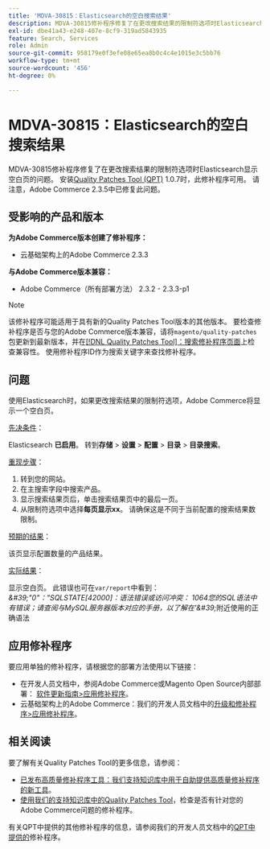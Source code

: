 ```yaml
---
title: 'MDVA-30815：Elasticsearch的空白搜索结果'
description: MDVA-30815修补程序修复了在更改搜索结果的限制符选项时Elasticsearch显示空白页的问题。 安装[Quality Patches Tool (QPT)](/help/announcements/adobe-commerce-announcements/magento-quality-patches-released-new-tool-to-self-serve-quality-patches.md) 1.0.7后，即可使用此修补程序。 请注意，Adobe Commerce 2.3.5中已修复此问题。
exl-id: dbe41a43-e248-407e-8cf9-319ad5843935
feature: Search, Services
role: Admin
source-git-commit: 958179e0f3efe08e65ea8b0c4c4e1015e3c5bb76
workflow-type: tm+mt
source-wordcount: '456'
ht-degree: 0%

---
```


# MDVA-30815：Elasticsearch的空白搜索结果

MDVA-30815修补程序修复了在更改搜索结果的限制符选项时Elasticsearch显示空白页的问题。 安装[Quality Patches Tool (QPT)](/help/announcements/adobe-commerce-announcements/magento-quality-patches-released-new-tool-to-self-serve-quality-patches.md) 1.0.7时，此修补程序可用。 请注意，Adobe Commerce 2.3.5中已修复此问题。

## 受影响的产品和版本

**为Adobe Commerce版本创建了修补程序：**

* 云基础架构上的Adobe Commerce 2.3.3

**与Adobe Commerce版本兼容：**

* Adobe Commerce（所有部署方法） 2.3.2 - 2.3.3-p1

>[!NOTE]
>
>该修补程序可能适用于具有新的Quality Patches Tool版本的其他版本。 要检查修补程序是否与您的Adobe Commerce版本兼容，请将`magento/quality-patches`包更新到最新版本，并在[[!DNL Quality Patches Tool]：搜索修补程序页面](https://devdocs.magento.com/quality-patches/tool.html#patch-grid)上检查兼容性。 使用修补程序ID作为搜索关键字来查找修补程序。

## 问题

使用Elasticsearch时，如果更改搜索结果的限制符选项，Adobe Commerce将显示一个空白页。

<u>先决条件</u>：

Elasticsearch **已启用**。 转到&#x200B;**存储** > **设置** > **配置** > **目录** > **目录搜索**。

<u>重现步骤</u>：

1. 转到您的网站。
1. 在主搜索字段中搜索产品。
1. 显示搜索结果页后，单击搜索结果页中的最后一页。
1. 从限制符选项中选择&#x200B;**每页显示xx**。 请确保这是不同于当前配置的搜索结果数限制。

<u>预期的结果</u>：

该页显示配置数量的产品结果。

<u>实际结果</u>：

显示空白页。 此错误也可在`var/report`中看到： *\&#39;&quot;0&quot;：&quot;SQLSTATE\[42000\]：语法错误或访问冲突： 1064您的SQL语法中有错误；请查阅与MySQL服务器版本对应的手册，以了解在&#39;\&#39;*&#x200B;附近使用的正确语法

## 应用修补程序

要应用单独的修补程序，请根据您的部署方法使用以下链接：

* 在开发人员文档中，参阅Adobe Commerce或Magento Open Source内部部署： [软件更新指南>应用修补程序](https://devdocs.magento.com/guides/v2.4/comp-mgr/patching/mqp.html)。
* 云基础架构上的Adobe Commerce：我们的开发人员文档中的[升级和修补程序>应用修补程序](https://devdocs.magento.com/cloud/project/project-patch.html)。

## 相关阅读

要了解有关Quality Patches Tool的更多信息，请参阅：

* [已发布高质量修补程序工具：我们支持知识库中用于自助提供高质量修补程序的新工具](/help/announcements/adobe-commerce-announcements/magento-quality-patches-released-new-tool-to-self-serve-quality-patches.md)。
* [使用我们的支持知识库中的Quality Patches Tool](/help/support-tools/patches-available-in-qpt-tool/check-patch-for-magento-issue-with-magento-quality-patches.md)，检查是否有针对您的Adobe Commerce问题的修补程序。

有关QPT中提供的其他修补程序的信息，请参阅我们的开发人员文档中的[QPT中提供的](https://devdocs.magento.com/quality-patches/tool.html#patch-grid)修补程序。

